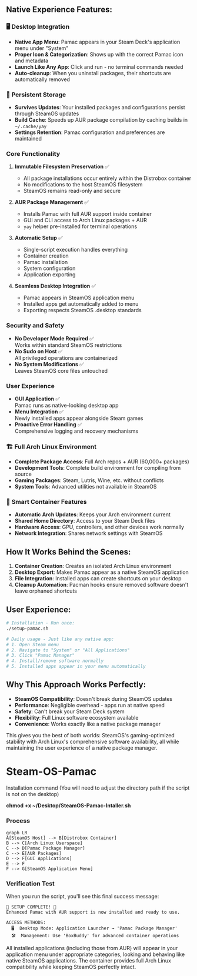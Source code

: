 ## **Native Experience Features:**

### 🖥️ **Desktop Integration**
- **Native App Menu**: Pamac appears in your Steam Deck's application menu under "System" 
- **Proper Icon & Categorization**: Shows up with the correct Pamac icon and metadata
- **Launch Like Any App**: Click and run - no terminal commands needed
- **Auto-cleanup**: When you uninstall packages, their shortcuts are automatically removed

### 🔄 **Persistent Storage**
- **Survives Updates**: Your installed packages and configurations persist through SteamOS updates
- **Build Cache**: Speeds up AUR package compilation by caching builds in `~/.cache/yay`
- **Settings Retention**: Pamac configuration and preferences are maintained

### Core Functionality
1. **Immutable Filesystem Preservation** ✅  
   - All package installations occur entirely within the Distrobox container
   - No modifications to the host SteamOS filesystem
   - SteamOS remains read-only and secure

2. **AUR Package Management** ✅  
   - Installs Pamac with full AUR support inside container
   - GUI and CLI access to Arch Linux packages + AUR
   - `yay` helper pre-installed for terminal operations

3. **Automatic Setup** ✅  
   - Single-script execution handles everything
   - Container creation
   - Pamac installation
   - System configuration
   - Application exporting

4. **Seamless Desktop Integration** ✅  
   - Pamac appears in SteamOS application menu
   - Installed apps get automatically added to menu
   - Exporting respects SteamOS .desktop standards

### Security and Safety
- **No Developer Mode Required** ✅  
  Works within standard SteamOS restrictions
- **No Sudo on Host** ✅  
  All privileged operations are containerized
- **No System Modifications** ✅  
  Leaves SteamOS core files untouched

### User Experience
- **GUI Application** ✅  
  Pamac runs as native-looking desktop app
- **Menu Integration** ✅  
  Newly installed apps appear alongside Steam games
- **Proactive Error Handling** ✅  
  Comprehensive logging and recovery mechanisms

### 🏗️ **Full Arch Linux Environment**
- **Complete Package Access**: Full Arch repos + AUR (60,000+ packages)
- **Development Tools**: Complete build environment for compiling from source
- **Gaming Packages**: Steam, Lutris, Wine, etc. without conflicts
- **System Tools**: Advanced utilities not available in SteamOS

### 🔧 **Smart Container Features**
- **Automatic Arch Updates**: Keeps your Arch environment current
- **Shared Home Directory**: Access to your Steam Deck files
- **Hardware Access**: GPU, controllers, and other devices work normally
- **Network Integration**: Shares network settings with SteamOS

## **How It Works Behind the Scenes:**

1. **Container Creation**: Creates an isolated Arch Linux environment
2. **Desktop Export**: Makes Pamac appear as a native SteamOS application
3. **File Integration**: Installed apps can create shortcuts on your desktop
4. **Cleanup Automation**: Pacman hooks ensure removed software doesn't leave orphaned shortcuts

## **User Experience:**

```bash
# Installation - Run once:
./setup-pamac.sh

# Daily usage - Just like any native app:
# 1. Open Steam menu
# 2. Navigate to "System" or "All Applications" 
# 3. Click "Pamac Manager"
# 4. Install/remove software normally
# 5. Installed apps appear in your menu automatically
```

## **Why This Approach Works Perfectly:**

- **SteamOS Compatibility**: Doesn't break during SteamOS updates
- **Performance**: Negligible overhead - apps run at native speed
- **Safety**: Can't break your Steam Deck system
- **Flexibility**: Full Linux software ecosystem available
- **Convenience**: Works exactly like a native package manager

This gives you the best of both worlds: SteamOS's gaming-optimized stability with Arch Linux's comprehensive software availability, all while maintaining the user experience of a native package manager.

# Steam-OS-Pamac

Installation command (You will need to adjust the directory path if the script is not on the desktop)

**chmod +x ~/Desktop/SteamOS-Pamac-Intaller.sh**




### Process
```mermaid
graph LR
A[SteamOS Host] --> B[Distrobox Container]
B --> C[Arch Linux Userspace]
C --> D[Pamac Package Manager]
C --> E[AUR Packages]
D --> F[GUI Applications]
E --> F
F --> G[SteamOS Application Menu]
```

### Verification Test
When you run the script, you'll see this final success message:
```
🎉 SETUP COMPLETE! 🎉
Enhanced Pamac with AUR support is now installed and ready to use.

ACCESS METHODS:
  🖥️  Desktop Mode: Application Launcher → 'Pamac Package Manager'
  🛠️  Management: Use 'BoxBuddy' for advanced container operations
```

All installed applications (including those from AUR) will appear in your application menu under appropriate categories, looking and behaving like native SteamOS applications. The container provides full Arch Linux compatibility while keeping SteamOS perfectly intact.


